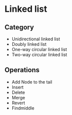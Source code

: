 # Linked list

## Category
- Unidirectional linked list
- Doubly linked list
- One-way circular linked list
- Two-way circular linked list



## Operations
- Add Node to the tail
- Insert
- Delete
- Merge
- Revert
- Findmiddle
